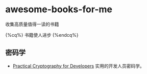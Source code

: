 # awesome-books-for-me
收集高质量值得一读的书籍

{%cq%} 书籍使人进步 {%endcq%}

## 密码学

- [Practical Cryptography for Developers](https://cryptobook.nakov.com/) 实用的开发人员密码学。
